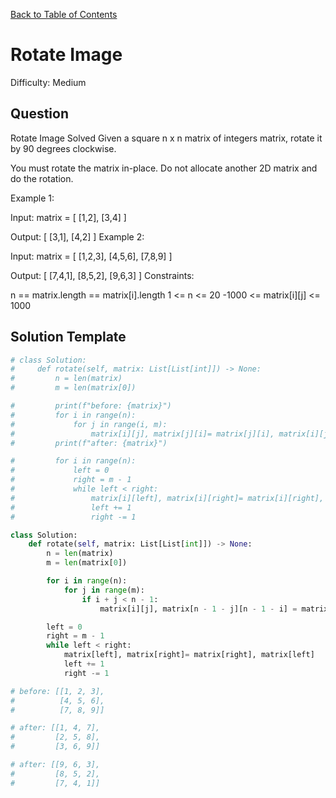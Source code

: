 [Back to Table of Contents](../README.md)

# Rotate Image
Difficulty: Medium

## Question
Rotate Image
Solved 
Given a square n x n matrix of integers matrix, rotate it by 90 degrees clockwise.

You must rotate the matrix in-place. Do not allocate another 2D matrix and do the rotation.

Example 1:



Input: matrix = [
  [1,2],
  [3,4]
]

Output: [
  [3,1],
  [4,2]
]
Example 2:



Input: matrix = [
  [1,2,3],
  [4,5,6],
  [7,8,9]
]

Output: [
  [7,4,1],
  [8,5,2],
  [9,6,3]
]
Constraints:

n == matrix.length == matrix[i].length
1 <= n <= 20
-1000 <= matrix[i][j] <= 1000

## Solution Template
```python
# class Solution:
#     def rotate(self, matrix: List[List[int]]) -> None:
#         n = len(matrix)
#         m = len(matrix[0])

#         print(f"before: {matrix}")
#         for i in range(n):
#             for j in range(i, m):
#                 matrix[i][j], matrix[j][i]= matrix[j][i], matrix[i][j]
#         print(f"after: {matrix}")

#         for i in range(n):
#             left = 0
#             right = m - 1
#             while left < right:
#                 matrix[i][left], matrix[i][right]= matrix[i][right], matrix[i][left]
#                 left += 1
#                 right -= 1

class Solution:
    def rotate(self, matrix: List[List[int]]) -> None:
        n = len(matrix)
        m = len(matrix[0])

        for i in range(n):
            for j in range(m):
                if i + j < n - 1:
                    matrix[i][j], matrix[n - 1 - j][n - 1 - i] = matrix[n - 1 - j][n - 1 - i], matrix[i][j]

        left = 0
        right = m - 1
        while left < right:
            matrix[left], matrix[right]= matrix[right], matrix[left]
            left += 1
            right -= 1

# before: [[1, 2, 3], 
#          [4, 5, 6], 
#          [7, 8, 9]]

# after: [[1, 4, 7], 
#         [2, 5, 8], 
#         [3, 6, 9]]

# after: [[9, 6, 3], 
#         [8, 5, 2], 
#         [7, 4, 1]]
```
